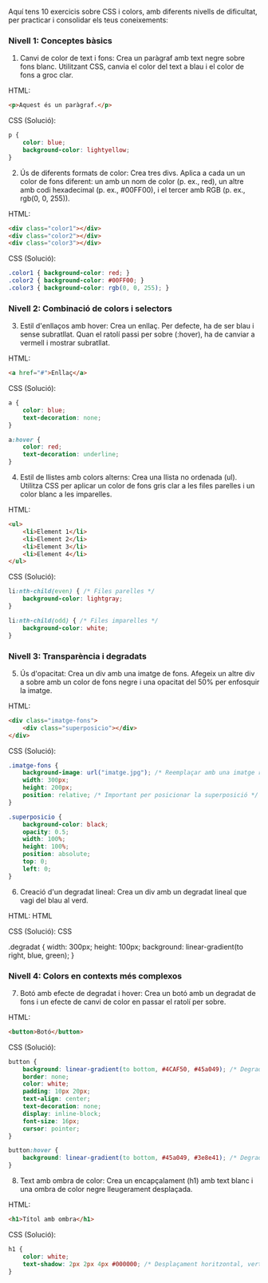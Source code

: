 Aquí tens 10 exercicis sobre CSS i colors, amb diferents nivells de dificultat, per practicar i consolidar els teus coneixements:

### Nivell 1: Conceptes bàsics

1. Canvi de color de text i fons: Crea un paràgraf amb text negre sobre fons blanc. Utilitzant CSS, canvia el color del text a blau i el color de fons a groc clar.

HTML:
```HTML
<p>Aquest és un paràgraf.</p>
```

CSS (Solució):
```CSS
p {
    color: blue;
    background-color: lightyellow;
}
```

2. Ús de diferents formats de color: Crea tres divs. Aplica a cada un un color de fons diferent: un amb un nom de color (p. ex., red), un altre amb codi hexadecimal (p. ex., #00FF00), i el tercer amb RGB (p. ex., rgb(0, 0, 255)).

HTML:
```HTML
<div class="color1"></div>
<div class="color2"></div>
<div class="color3"></div>
```

CSS (Solució):
```CSS
.color1 { background-color: red; }
.color2 { background-color: #00FF00; }
.color3 { background-color: rgb(0, 0, 255); }
```

### Nivell 2: Combinació de colors i selectors

3. Estil d'enllaços amb hover: Crea un enllaç. Per defecte, ha de ser blau i sense subratllat. Quan el ratolí passi per sobre (:hover), ha de canviar a vermell i mostrar subratllat.

HTML:
```HTML
<a href="#">Enllaç</a>
```

CSS (Solució):
```CSS
a {
    color: blue;
    text-decoration: none;
}

a:hover {
    color: red;
    text-decoration: underline;
}
```

4. Estil de llistes amb colors alterns: Crea una llista no ordenada (ul). Utilitza CSS per aplicar un color de fons gris clar a les files parelles i un color blanc a les imparelles.

HTML:
```HTML
<ul>
    <li>Element 1</li>
    <li>Element 2</li>
    <li>Element 3</li>
    <li>Element 4</li>
</ul>
```

CSS (Solució):
```CSS
li:nth-child(even) { /* Files parelles */
    background-color: lightgray;
}

li:nth-child(odd) { /* Files imparelles */
    background-color: white;
}
```

### Nivell 3: Transparència i degradats

5. Ús d'opacitat: Crea un div amb una imatge de fons. Afegeix un altre div a sobre amb un color de fons negre i una opacitat del 50% per enfosquir la imatge.

HTML:
```HTML
<div class="imatge-fons">
    <div class="superposicio"></div>
</div>
```

CSS (Solució):
```CSS
.imatge-fons {
    background-image: url("imatge.jpg"); /* Reemplaçar amb una imatge real */
    width: 300px;
    height: 200px;
    position: relative; /* Important per posicionar la superposició */
}

.superposicio {
    background-color: black;
    opacity: 0.5;
    width: 100%;
    height: 100%;
    position: absolute;
    top: 0;
    left: 0;
}
```

6. Creació d'un degradat lineal: Crea un div amb un degradat lineal que vagi del blau al verd.

HTML:
HTML

<div class="degradat"></div>
CSS (Solució):
CSS

.degradat {
    width: 300px;
    height: 100px;
    background: linear-gradient(to right, blue, green);
}
### Nivell 4: Colors en contexts més complexos

7. Botó amb efecte de degradat i hover: Crea un botó amb un degradat de fons i un efecte de canvi de color en passar el ratolí per sobre.

HTML:
```HTML
<button>Botó</button>
```

CSS (Solució):
```CSS
button {
    background: linear-gradient(to bottom, #4CAF50, #45a049); /* Degradat verd */
    border: none;
    color: white;
    padding: 10px 20px;
    text-align: center;
    text-decoration: none;
    display: inline-block;
    font-size: 16px;
    cursor: pointer;
}

button:hover {
    background: linear-gradient(to bottom, #45a049, #3e8e41); /* Degradat verd més fosc */
}
```

8. Text amb ombra de color: Crea un encapçalament (h1) amb text blanc i una ombra de color negre lleugerament desplaçada.

HTML:
```HTML
<h1>Títol amb ombra</h1>
```

CSS (Solució):
```CSS
h1 {
    color: white;
    text-shadow: 2px 2px 4px #000000; /* Desplaçament horitzontal, vertical, difuminat, color */
}
```
